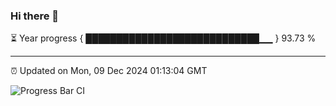### Hi there 👋

⏳ Year progress { ████████████████████████████▁▁ } 93.73 %

---

⏰ Updated on Mon, 09 Dec 2024 01:13:04 GMT

![Progress Bar CI](https://github.com/liununu/liununu/workflows/Progress%20Bar%20CI/badge.svg)
